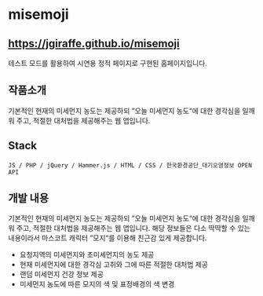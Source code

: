 # misemoji
## https://jgiraffe.github.io/misemoji
테스트 모드를 활용하여 시연용 정적 페이지로 구현된 홈페이지입니다.

## 작품소개
기본적인 현재의 미세먼지 농도는 제공하되 ”오늘 미세먼지 농도“에 대한 경각심을 일깨워 주고, 적절한 대처법을 제공해주는 웹 앱입니다.

## Stack
```
JS / PHP / jQuery / Hammer.js / HTML / CSS / 한국환경공단_대기오염정보 OPEN API
```

## 개발 내용
기본적인 현재의 미세먼지 농도는 제공하되 ”오늘 미세먼지 농도“에 대한 경각심을 일깨워 주고, 적절한 대처법을 제공해주는 웹 앱입니다. 해당 정보들은 다소 딱딱할 수 있는 내용이라서 마스코트 캐릭터 ”모지“를 이용해 친근감 있게 제공합니다.
- 요청지역의 미세먼지와 초미세먼지의 농도 제공
- 현재 미세먼지에 대한 경각심 고취와 그에 따른 적절한 대처법 제공
- 랜덤 미세먼지 건강 정보 제공
- 미세먼지 농도에 따른 모지의 색 및 표정배경의 색 변경
